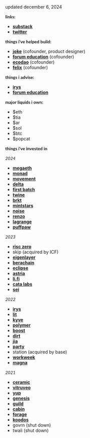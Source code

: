 <head>
  <style>
    p {
      font-family: "lato", sans-serif;
    }
  </style>
</head>
updated december 6, 2024

<b>links:</b>

<ul>
    <li><b><a href="https://www.davidphelps.substack.com">substack</a></b></li>
    <li><b><a href="twitter.com/divine_economy">twitter</a></b></li>
</ul>



<b>things i've helped build:</b>

<ul>
    <li><a href="https://www.jokerace.io"><b>joke</b></a> (cofounder, product designer)</li>
    <li><b><a href="https://www.forumeducation.nyc">forum education</a></b> (cofounder)</li>
    <li><b><a href="https://davidphelps.substack.com/p/introducing-ecodao">ecodao</a></b> (cofounder)</li>
    <li><b><a href="https://www.fastcompany.com/40427033/felix-wants-to-help-frustrated-freelancers-get-paid">felix</a></b> (cofounder)</li>
</ul>

<b>things i advise:</b>

<ul>
    <li><b><a href="https://wwww.irys.xyz">irys</a></b></li>
    <li><b><a href="https://www.forumeducation.nyc">forum education</a></b></li>
</ul>


<b>major liquids i own:</b>

<ul>
    <li>$eth</li>
    <li>$tia</li>
    <li>$ar</li>
    <li>$sol</li>
    <li>$btc</li>
    <li>$popcat</li>
</ul>

<b>things i've invested in</b><br>

<i>2024</i><br>
<ul>
    <li><a href="https://megaeth.systems/"><b>megaeth</b></a></li>
    <li><a href="https://www.monad.xyz"><b>monad</b></a></li>
    <li><a href="https://movementlabs.xyz/"><b>movement</b></a></li>
    <li><a href="delta.network"><b>delta</b></a></li>
    <li><a href="https://www.firstbatch.xyz/"><b>first batch</b></a></li>
    <li><a href="https://www.twinelabs.xyz"><b>twine</b></a></li>
    <li><a href="brkt.gg"><b>brkt</b></a></li>
    <li><a href="https://mintstars.com/"><b>mintstars</b></a></li>
    <li><a href="noise.xyz"><b>noise</b></a></li>
    <li><a href="https://www.renzoprotocol.com/"><b>renzo</b></a></li>
    <li><a href="https://www.lagrange.dev/"><b>lagrange</b></a></li>
    <li><a href="puffpaw.xyz"><b>puffpaw</b></a></li>
</ul>

<i>2023</i><br>
<ul>
    <li><a href="https://risczero.com/"><b>risc zero</b></a></li>
    <li>skip &#40;acquired by ICF&#41;</li>
    <li><a href="https://www.eigenlayer.xyz/"><b>eigenlayer</b></a></li>
    <li><a href="https://www.berachain.com/"><b>berachain</b></a></li>
    <li><a href="https://www.eclipse.xyz"><b>eclipse</b></a></li>
    <li><a href="https://www.astria.org/"><b>astria</b></a></li>
    <li><a href="https://li.fi/"><b>li.fi</b></a></li>
    <li><a href="https://catalabs.org/"><b>cata labs</b></a></li>
    <li><a href="https://www.sei.io/"><b>sei</b></a></li>
</ul>

<i>2022</i><br>
<ul>
    <li><a href="https://irys.xyz/"><b>irys</b></a></li>
    <li><a href="https://www.litprotocol.com/"><b>lit</b></a></li>
    <li><a href="www.kyve.network"><b>kyve</b></a></li>
    <li><a href="https://www.polymerlabs.org/"><b>polymer</b></a></li>
    <li><a href="https://boost.xyz/"><b>boost</b></a></li>
    <li><a href="https://dirt.fyi/"><b>dirt</b></a></li>
    <li><a href="https://www.jia.xyz/"><b>jia</b></a></li>
    <li><a href="https://party.app/"><b>party</b></a></li>
    <li>station &#40;acquired by base&#41;</li>
    <li><a href="https://workweek.com/"><b>workweek</b></a></li>
    <li><a href="https://www.magna.so/"><b>magna</b></a></li>
</ul>

<i>2021</i><br>
<ul>
    <li><a href="https://ceramic.network/"><b>ceramic</b></a></li>
    <li><a href="https://www.vitruveo.xyz/"><b>vitruveo</b></a></li>
    <li><a href="https://yup.io/"><b>yup</b></a></li>
    <li><a href="https://www.genesis.xyz/"><b>genesis</b></a></li>
    <li><a href="https://guild.xyz/"><b>guild</b></a></li>
    <li><a href="https://cabin.city/"><b>cabin</b></a></li>
    <li><a href="https://www.forage.xyz/"><b>forage</b></a></li>
    <li><a href="https://koodos.com/"><b>koodos</b></a></li>
    <li>govrn &#40;shut down&#41;</li>
    <li>twali &#40;shut down&#41;</li>
</ul>

